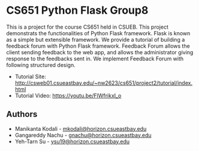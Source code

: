 # CS651 Python Flask Group8

This is a project for the course CS651 held in CSUEB. This project demonstrats the functionalities of Python Flask framework. Flask is known as a simple but extensible framework. We provide a tutorial of building a feedback forum with Python Flask framework. Feedback Forum allows the client sending feedback to the web app, and allows the administrator giving response to the feedbacks sent in. We implement Feedback Forum with following structured design.

* Tutorial Site: http://csweb01.csueastbay.edu/~nw2623/cs651/project2/tutorial/index.html
* Tutorial Video: https://youtu.be/FlWfrikxI_o


## Authors

* Manikanta Kodali - mkodali@horizon.csueastbay.edu
* Gangareddy Nachu - gnachu@horizon.csueastbay.edu
* Yeh-Tarn Su - ysu19@horizon.csueastbay.edu
